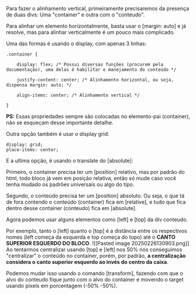 

Para fazer o alinhamento vertical, primeiramente precisaremos da presença de duas divs: Uma "container" e outra com o "conteudo".

Para alinhar um elemento horizontalmente, basta usar o [margin: auto] e já resolve, mas para alinhar verticalmente é um pouco mais complicado.

Uma das formas é usando o display, com apenas 3 linhas:


```vertical
.container {

    display: flex; /* Possui diversas funções (procurem pela documentação), uma delas é habilitar o manejamento do conteúdo */

    justify-content: center; /* Alinhamento horizontal, ou seja, dispensa margin: auto; */

    align-items: center; /* Alinhamento vertical */

}
 ```

**PS:** Essas propriedades sempre são colocadas no elemento-pai (container), não se esqueçam desse importante detalhe.

Outra opção também é usar o display grid:
```grid
display: grid;
place-items: center;
```

E a ultima opção, é usando o translate do [absolute]:

Primeiro, o container precisa ter um [position] relativo, mas por padrão do html, todo bloco já vem em posição relativa, então só mude caso você tenha mudado os padrões universais ou algo do tipo.


Segundo, o conteúdo precisa ter um [position] absoluto. Ou seja, o que tá de fora contendo o conteúdo (container) fica em [relative], e tudo que fica dentro desse container (conteudo) fica em [absolute].

Agora podemos usar alguns elementos como [left] e [top] da div conteudo.

Por exemplo, tanto o [left] quanto o [top] é a distância entre os respectivos nomes (left começa da esquerda e top começa do topo) até o **CANTO SUPERIOR ESQUERDO DO BLOCO**.
![[Pasted image 20250226130903.png]]
Ao tentarmos centralizar usando [top] e [left] nos 50% nós conseguimos "centralizar" o conteúdo no container, porém, por padrão,  **a centralização considera o canto superior esquerdo ao invés do centro da caixa**.

Podemos mudar isso usando o comando [transform], fazendo com que o alvo do conteudo fique junto com o alvo do container e movendo o target usando pixels em porcentagem (-50% -50%).